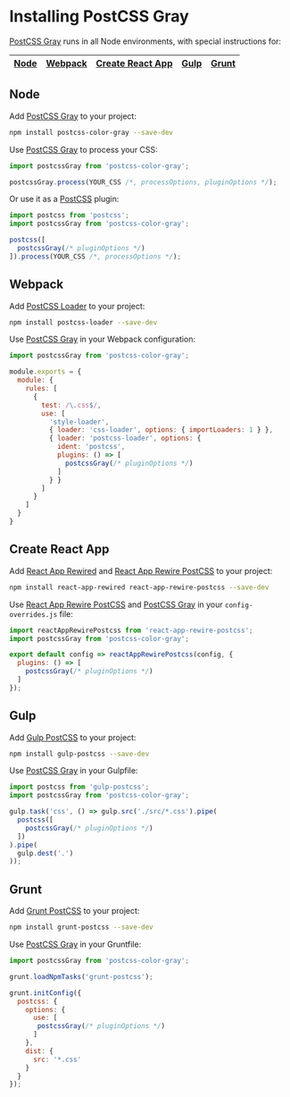 # Installing PostCSS Gray

[PostCSS Gray] runs in all Node environments, with special instructions for:

| [Node](#node) | [Webpack](#webpack) | [Create React App](#create-react-app) | [Gulp](#gulp) | [Grunt](#grunt) |
| --- | --- | --- | --- | --- |

## Node

Add [PostCSS Gray] to your project:

```bash
npm install postcss-color-gray --save-dev
```

Use [PostCSS Gray] to process your CSS:

```js
import postcssGray from 'postcss-color-gray';

postcssGray.process(YOUR_CSS /*, processOptions, pluginOptions */);
```

Or use it as a [PostCSS] plugin:

```js
import postcss from 'postcss';
import postcssGray from 'postcss-color-gray';

postcss([
  postcssGray(/* pluginOptions */)
]).process(YOUR_CSS /*, processOptions */);
```

## Webpack

Add [PostCSS Loader] to your project:

```bash
npm install postcss-loader --save-dev
```

Use [PostCSS Gray] in your Webpack configuration:

```js
import postcssGray from 'postcss-color-gray';

module.exports = {
  module: {
    rules: [
      {
        test: /\.css$/,
        use: [
          'style-loader',
          { loader: 'css-loader', options: { importLoaders: 1 } },
          { loader: 'postcss-loader', options: {
            ident: 'postcss',
            plugins: () => [
              postcssGray(/* pluginOptions */)
            ]
          } }
        ]
      }
    ]
  }
}
```

## Create React App

Add [React App Rewired] and [React App Rewire PostCSS] to your project:

```bash
npm install react-app-rewired react-app-rewire-postcss --save-dev
```

Use [React App Rewire PostCSS] and [PostCSS Gray] in your
`config-overrides.js` file:

```js
import reactAppRewirePostcss from 'react-app-rewire-postcss';
import postcssGray from 'postcss-color-gray';

export default config => reactAppRewirePostcss(config, {
  plugins: () => [
    postcssGray(/* pluginOptions */)
  ]
});
```

## Gulp

Add [Gulp PostCSS] to your project:

```bash
npm install gulp-postcss --save-dev
```

Use [PostCSS Gray] in your Gulpfile:

```js
import postcss from 'gulp-postcss';
import postcssGray from 'postcss-color-gray';

gulp.task('css', () => gulp.src('./src/*.css').pipe(
  postcss([
    postcssGray(/* pluginOptions */)
  ])
).pipe(
  gulp.dest('.')
));
```

## Grunt

Add [Grunt PostCSS] to your project:

```bash
npm install grunt-postcss --save-dev
```

Use [PostCSS Gray] in your Gruntfile:

```js
import postcssGray from 'postcss-color-gray';

grunt.loadNpmTasks('grunt-postcss');

grunt.initConfig({
  postcss: {
    options: {
      use: [
       postcssGray(/* pluginOptions */)
      ]
    },
    dist: {
      src: '*.css'
    }
  }
});
```

[Gulp PostCSS]: https://github.com/postcss/gulp-postcss
[Grunt PostCSS]: https://github.com/nDmitry/grunt-postcss
[PostCSS]: https://github.com/postcss/postcss
[PostCSS Loader]: https://github.com/postcss/postcss-loader
[PostCSS Gray]: https://github.com/postcss/postcss-color-gray
[React App Rewire PostCSS]: https://github.com/csstools/react-app-rewire-postcss
[React App Rewired]: https://github.com/timarney/react-app-rewired
